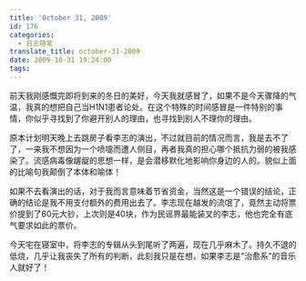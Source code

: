 ```yaml
---
title: 'October 31, 2009'
id: 176
categories:
  - 日志随笔
translate_title: october-31-2009
date: 2009-10-31 19:24:00
tags:
---
```


前天我刚感慨完即将到来的冬日的美好，今天我就感冒了，如果不是今天骤降的气温，我真的想把自己当H1N1患者论处。在这个特殊的时间感冒是一件特别的事情，你似乎寻找到了你避开别人的理由，也寻找到别人不理你的理由。

原本计划明天晚上去跳房子看李志的演出，不过就目前的情况而言，我是去不了了，一来我不想因为一个喷嚏而遭人侧目，再者我真的担心哪个抵抗力弱的被我感染了。流感病毒像龌龊的思想一样，是会潜移默化地影响你身边的人的。貌似上面的比喻句我颠倒了本体和喻体！

如果不去看演出的话，对于我而言意味着节省资金，当然这是一个错误的结论，正确的结论是我不用支付额外的费用出去了。李志现在越发的流氓了，竟然主动将票价提到了60元大钞，上次则是40块，作为民谣界最能装叉的李志，他也完全有底气要求如此的票价。

今天宅在寝室中，将李志的专辑从头到尾听了两遍，现在几乎麻木了。持久不退的低烧，几乎让我丧失了所有的判断，此刻我只是在想，如果李志是"治愈系"的音乐人就好了！